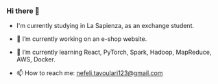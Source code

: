 ### Hi there 👋


- I'm currently studying in La Sapienza, as an exchange student.

- 🔭 I’m currently working on an e-shop website.

- 🌱 I’m currently learning React, PyTorch, Spark, Hadoop, MapReduce, AWS, Docker.

- 📫 How to reach me: nefeli.tavoulari123@gmail.com
